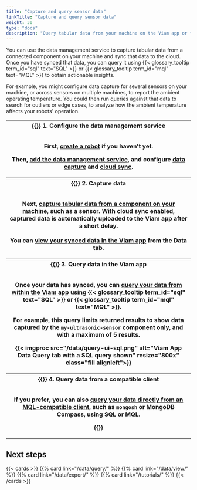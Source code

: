 ```yaml
---
title: "Capture and query sensor data"
linkTitle: "Capture and query sensor data"
weight: 30
type: "docs"
description: "Query tabular data from your machine on the Viam app or from a compatible client."
---
```


You can use the data management service to capture tabular data from a connected component on your machine and sync that data to the cloud.
Once you have synced that data, you can query it using {{< glossary_tooltip term_id="sql" text="SQL" >}} or {{< glossary_tooltip term_id="mql" text="MQL" >}} to obtain actionable insights.

For example, you might configure data capture for several sensors on your machine, or across sensors on multiple machines, to report the ambient operating temperature.
You could then run queries against that data to search for outliers or edge cases, to analyze how the ambient temperature affects your robots' operation.

<table>
  <tr>
    <th>{{<imgproc src="/icons/components/sensor.svg" class="fill alignleft" style="max-width: 150px" declaredimensions=true alt="Configure the data management service">}}
      <b>1. Configure the data management service</b><br><br>
      <p>First, <a href="/fleet/machines/#add-a-new-robot">create a robot</a> if you haven't yet.</p>
      <p>Then, <a href="/data/">add the data management service</a>, and configure <a href="/data/capture/">data capture</a> and <a href="/data/cloud-sync/">cloud sync</a>.</p>
    </th>
  </tr>
  <tr>
    <th>{{<imgproc src="/services/icons/sensor.svg" class="fill alignleft" style="max-width: 150px" declaredimensions=true alt="Capture tabular data from a sensor">}}
      <b>2. Capture data</b><br><br>
      <p>Next, <a href="/data/capture/#configure-data-capture-for-individual-components">capture tabular data from a component on your machine</a>, such as a sensor. With cloud sync enabled, captured data is automatically uploaded to the Viam app after a short delay.
      <br><br>You can <a href="/data/view/">view your synced data in the Viam app</a> from the <b>Data</b> tab.</p>
    </th>
  </tr>
  <tr>
    <th>{{<imgproc src="/services/icons/data-capture.svg" class="fill alignleft" style="max-width: 150px" declaredimensions=true alt="Configure the data management service">}}
      <b>3. Query data in the Viam app</b><br><br>
      <p>Once your data has synced, you can <a href="/data/query/#query-tabular-data-in-the-viam-app">query your data from within the Viam app</a> using {{< glossary_tooltip term_id="sql" text="SQL" >}} or {{< glossary_tooltip term_id="mql" text="MQL" >}}.</p>
      <p>For example, this query limits returned results to show data captured by the <code>my-ultrasonic-sensor</code> component only, and with a maximum of 5 results.</p>
      <p>{{< imgproc src="/data/query-ui-sql.png" alt="Viam App Data Query tab with a SQL query shown" resize="800x" class="fill alignleft">}}</p>
    </th>
  </tr>
  <tr>
    <th>{{<imgproc src="/services/icons/data-capture.svg" class="fill alignleft" style="max-width: 150px" declaredimensions=true alt="Configure the data management service">}}
      <b>4. Query data from a compatible client</b><br><br>
      <p>If you prefer, you can also <a href ="/data/query/#query-tabular-data-directly-from-a-compatible-client">query your data directly from an MQL-compatible client</a>, such as <code>mongosh</code> or MongoDB Compass, using SQL or MQL.</p>
      <p>{{<imgproc src="/data/data-query-mongosh-example.png" class="fill alignleft" resize="600x" declaredimensions=true alt="SQL query in mongosh filtering by robot, component, and specific data readings">}}</p>
    </th>
  </tr>
</table>

## Next steps

{{< cards >}}
{{% card link="/data/query/" %}}
{{% card link="/data/view/" %}}
{{% card link="/data/export/" %}}
{{% card link="/tutorials/" %}}
{{< /cards >}}
